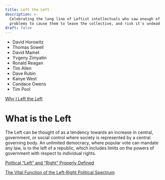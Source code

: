 ```yaml
---
title: Left the Left
description: >-
  Celebrating the long line of Leftist intellectuals who saw enough of the
  problems to cause them to leave the collective, and risk it's undead wrath.
draft: false
---
```

- David Horowitz
- Thomas Sowell
- David Mamet
- Yvgeny Zimyatin
- Ronald Reagan
- Tim Allen
- Dave Rubin
- Kanye West
- Candace Owens
- Tim Pool

[Why I Left the Left](https://www.huffingtonpost.com/seth-swirsky/why-i-left-the-left_b_22666.html)

# What is the Left

The Left can be thought of as a tendency towards an increase in central, government, or social control where society is represented by a central governing body. An unlimited democracy, where popular vote can mandate any law, is to the left of a republic, which includes limits on the powers of government with respect to individual rights.

[Political “Left” and “Right” Properly Defined
](https://www.theobjectivestandard.com/2012/06/political-left-and-right-properly-defined/)

[The Vital Function of the Left-Right Political Spectrum](https://www.theobjectivestandard.com/2017/03/the-vital-function-of-the-left-right-political-spectrum/)
